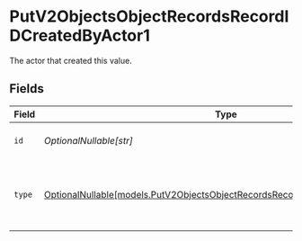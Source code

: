 # PutV2ObjectsObjectRecordsRecordIDCreatedByActor1

The actor that created this value.


## Fields

| Field                                                                                                                                              | Type                                                                                                                                               | Required                                                                                                                                           | Description                                                                                                                                        |
| -------------------------------------------------------------------------------------------------------------------------------------------------- | -------------------------------------------------------------------------------------------------------------------------------------------------- | -------------------------------------------------------------------------------------------------------------------------------------------------- | -------------------------------------------------------------------------------------------------------------------------------------------------- |
| `id`                                                                                                                                               | *OptionalNullable[str]*                                                                                                                            | :heavy_minus_sign:                                                                                                                                 | An ID to identify the actor.                                                                                                                       |
| `type`                                                                                                                                             | [OptionalNullable[models.PutV2ObjectsObjectRecordsRecordIDCreatedByActorType1]](../models/putv2objectsobjectrecordsrecordidcreatedbyactortype1.md) | :heavy_minus_sign:                                                                                                                                 | The type of actor. [Read more information on actor types here](/docs/actors).                                                                      |